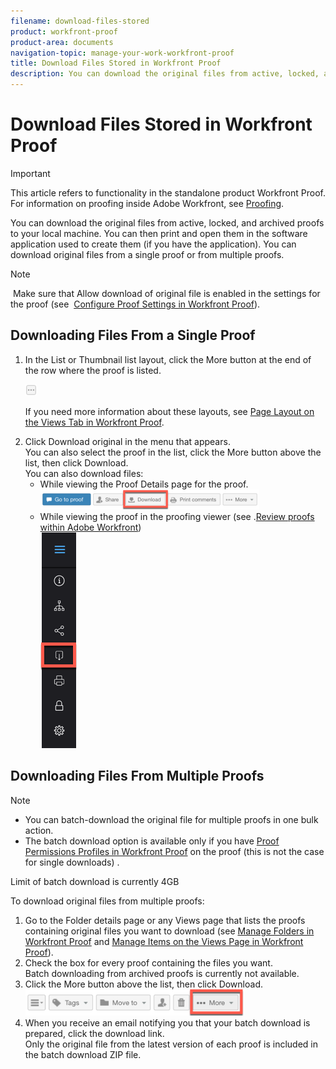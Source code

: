 ```yaml
---
filename: download-files-stored
product: workfront-proof
product-area: documents
navigation-topic: manage-your-work-workfront-proof
title: Download Files Stored in Workfront Proof
description: You can download the original files from active, locked, and archived proofs to your local machine. You can then print and open them in the software application used to create them (if you have the application). You can download original files from a single proof or from multiple proofs.
---
```


# Download Files Stored in Workfront Proof

>[!IMPORTANT]
>
>This article refers to functionality in the standalone product Workfront Proof. For information on proofing inside Adobe Workfront, see [Proofing](../../../review-and-approve-work/proofing/proofing.md).

You can download the original files from active, locked, and archived proofs to your local machine. You can then print and open them in the software application used to create them (if you have the application). You can download original files from a single proof or from multiple proofs.

>[!NOTE]
>
>&nbsp;Make&nbsp;sure that Allow download of original file is enabled in the settings for the proof (see&nbsp; [Configure Proof Settings in Workfront Proof](../../../workfront-proof/wp-work-proofsfiles/manage-your-work/configure-proof-settings.md)).

## Downloading Files From a Single Proof

<ol> 
 <li value="1">In the List or Thumbnail list layout, click the <span class="bold">More</span> button at the end of the row where the proof is listed.</li> 
 <p> <img src="assets/more-button-small.png" alt="More_button_small.png"> </p> 
 <p>If you need more information about these layouts, see <a href="../../../workfront-proof/wp-work-proofsfiles/basic-features/page-layout-view.md" class="MCXref xref">Page Layout on the Views Tab in Workfront Proof</a>.</p> 
 <li value="2">Click&nbsp;<span class="bold">Download original </span>in the menu that appears.<br>You can also select the proof in the list, click the <span class="bold">More</span> button above the list, then click <span class="bold">Download</span>.<br>You can also download files: 
  <ul>
   <li>While viewing the Proof Details page for the proof.<br><img src="assets/download-btn-in-proof-details-350x32.png" alt="Download_btn_in_Proof_Details.png" style="width: 350;height: 32;"></li>
   <li>While viewing the proof in the proofing viewer (see&nbsp;.<a href="../../../review-and-approve-work/proofing/reviewing-proofs-within-workfront/review-proofs-in-wf.md" class="MCXref xref">Review proofs within Adobe Workfront</a>)<br><img src="assets/download-proof-btn-in-viewer.png" alt="download_proof_btn_in_viewer.png"></li>
  </ul></li> 
</ol>

## Downloading Files From Multiple Proofs

>[!NOTE]
>
>* You can batch-download the original file for multiple proofs in one bulk action.
>* The batch download option is available only if you have [Proof Permissions Profiles in Workfront Proof](../../../workfront-proof/wp-acct-admin/account-settings/proof-perm-profiles-in-wp.md) on the proof (this is not the case for single downloads) . 
>

Limit of batch download is currently 4GB

To download original files from multiple proofs:

<ol> 
 <li value="1">Go to the <span class="bold">Folder details</span> page or any <span class="bold">Views</span> page that lists the proofs containing original files you want to download (see <a href="../../../workfront-proof/wp-work-proofsfiles/organize-your-work/manage-folders.md" class="MCXref xref">Manage Folders in Workfront Proof</a> and <a href="../../../workfront-proof/wp-work-proofsfiles/manage-your-work/manage-items-on-views-page.md" class="MCXref xref">Manage Items on the Views Page in Workfront Proof</a>).</li> 
 <li value="2">Check the box for every proof containing the files you want.<br></li> <note type="note">
   Batch downloading from archived proofs is currently not available.
 </note> 
 <li value="3">Click the <span class="bold">More</span> button above the list, then click <span class="bold">Download</span>.<br><img src="assets/more-button-above-lists-350x42.png" alt="More_button_above_lists.png" style="width: 350;height: 42;"></li> 
 <li value="4">When you receive an email notifying you that your batch download is prepared, click the download link.<br>Only the original file from the latest version of each proof is included in the batch download ZIP file.</li> 
</ol>

